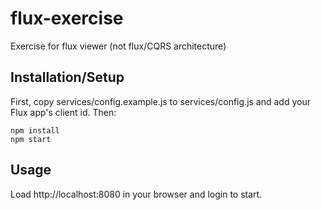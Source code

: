 # flux-exercise
Exercise for flux viewer (not flux/CQRS architecture)

## Installation/Setup
First, copy services/config.example.js to services/config.js and add your Flux app's client id. Then:
   ```
   npm install
   npm start
   ```

## Usage
  Load http://localhost:8080 in your browser and login to start.

